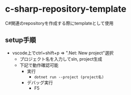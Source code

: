 # c-sharp-repository-template

C#関連のrepositoryを作成する際にtemplateとして使用

## setup手順

- vscode上でctrl+shift+p => ".Net: New project"選択
  - プロジェクト名を入力してsln, project生成
  - 下記で動作確認可能
    - 実行
      - `dotnet run --project (project名)`
    - デバッグ実行
      - F5
